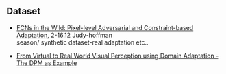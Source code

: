 
## Dataset
- [FCNs in the Wild: Pixel-level Adversarial and Constraint-based Adaptation](https://arxiv.org/pdf/1612.02649.pdf), 2-16.12 Judy-hoffman </br >
  season/ synthetic dataset-real adaptation etc.. 

- [From Virtual to Real World Visual Perception using Domain Adaptation – The DPM as Example](https://arxiv.org/pdf/1612.09134.pdf)

